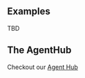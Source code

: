 ## Examples

TBD

## The AgentHub

Checkout our [Agent Hub](https://github.com/aiwaves-cn/agent-hub)